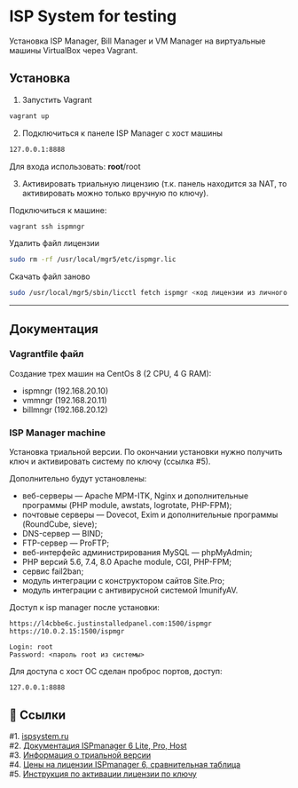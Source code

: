 # ISP System for testing

Установка ISP Manager, Bill Manager и VM Manager на
виртуальные машины VirtualBox через Vagrant.

## Установка

1. Запустить Vagrant

```bash
vagrant up
```

2. Подключиться к панеле ISP Manager с хост машины

```bash
127.0.0.1:8888
```

Для входа использовать: **root**/root

3. Активировать триальную лицензию (т.к. панель находится за NAT, то активировать можно только вручную по ключу).

Подключиться к машине:

```bash
vagrant ssh ispmngr
```

Удалить файл лицензии

```bash
sudo rm -rf /usr/local/mgr5/etc/ispmgr.lic
```

Скачать файл заново

```bash
sudo /usr/local/mgr5/sbin/licctl fetch ispmgr <код лицензии из личного кабинет>
```

---

## Документация

### Vagrantfile файл

Создание трех машин на CentOs 8 (2 CPU, 4 G RAM):

- ispmngr (192.168.20.10)
- vmmngr (192.168.20.11)
- billmngr (192.168.20.12)

### ISP Manager machine

Установка триальной версии. По окончании установки нужно получить ключ и активировать систему по ключу (ссылка #5).

Дополнительно будут установлены:

- веб-серверы — Apache MPM-ITK, Nginx и дополнительные программы (PHP module, awstats, logrotate, PHP-FPM);
- почтовые серверы — Dovecot, Exim и дополнительные программы (RoundCube, sieve);
- DNS-сервер — BIND;
- FTP-сервер — ProFTP;
- веб-интерфейс администрирования MySQL — phpMyAdmin;
- PHP версий 5.6, 7.4, 8.0 Apache module, CGI, PHP-FPM;
- сервис fail2ban;
- модуль интеграции с конструктором сайтов Site.Pro;
- модуль интеграции с антивирусной системой ImunifyAV.

Доступ к isp manager после установки:

    https://l4cbbe6c.justinstalledpanel.com:1500/ispmgr
    https://10.0.2.15:1500/ispmgr

    Login: root
    Password: <пароль root из системы>

Для доступа с хост ОС сделан проброс портов, доступ:

    127.0.0.1:8888

## 🔗 Ссылки

#1. [ispsystem.ru](https://docs.ispsystem.ru/)  
#2. [Документация ISPmanager 6 Lite, Pro, Host](https://docs.ispsystem.ru/ispmanager6-lite)  
#3. [Информация о триальной версии](https://www.ispsystem.ru/support/knowledge-base/trials)  
#4. [Цены на лицензии ISPmanager 6, сравнительная таблица](https://www.isplicense.ru/services/ispsystem/ispmanager6/)  
#5. [Инструкция по активации лицензии по ключу](https://docs.ispsystem.ru/coremanager/litsenzii-ispsystem/aktivatsiya-litsenzii-po-klyuchu)
